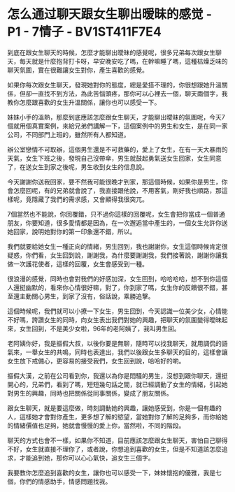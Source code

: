 # 怎么通过聊天跟女生聊出暧昧的感觉 - P1 - 7情子 - BV1ST411F7E4

到底在跟女生聊天的時候，怎麼才能聊出曖昧的感覺呢，很多兄弟每次跟女生聊天，每天就是什麼抱背打卡呀，早安晚安吃了嗎，在幹嘛睡了嗎，這種枯燥乏味的聊天氛圍，實在很難讓女生對你，產生喜歡的感覺。

如果你每次跟女生聊天，發現她對你的態度，總是愛搭不理的，你很想跟她升溫關係，但卻一直找不到方法，為此苦惱頭疼，那你可以心裡去一個，聊天兩個字，我教你怎麼跟喜歡的女生升溫關係，讓你也可以感受一下。

妹妹小手的溫熱，那麼到底應該怎麼跟女生聊天，才能聊出曖昧的氛圍呢，今天7個就用個真實案例，來給兄弟們講解一下，這個案例中的男生和女生，是在同一家公司，不同部門上班的，雖然所有人都知道。

辦公室戀情不可取辦，這個男生還是不可救藥的，愛上了女生，在有一天大暴雨的天氣，女生下班之後，發現自己沒帶傘，男生就鼓起勇氣送女生回家，女生同意了，在送女生到家之後呢，男生收到女生的信息說。

今天謝謝你送我回家，要不然我可能很晚才到家，那這個時候，如果你是男生，你會怎麼回呢，有的兄弟就會說了，我直接跟他說，不用客氣，剛好我也順路，那這樣呢，竟隱藏了我們的需求感，又會顯得我很突兀。

7個當然也不能說，你回覆錯，只不過你這樣的回覆呢，女生會把你當成一個普通朋友，你要知道，很多愛情都是因為，在一次邂逅當中產生的，一個女生允許你送她回家，說明她對你的第一印象還不錯，所以。

我們就要給她女生一種正向的情緒，男生回到，我也謝謝你，女生這個時候肯定很疑惑，你們看，女生回到說，謝謝我，為什麼要謝謝我，我們接著說，謝謝你讓我做一次護花使者，這樣的回覆，女生會感受到一種。

很浪漫的感覺，同時也會對我們的好感加深，女生回到，哈哈哈哈，想不到你這個人還挺幽默的，看來你心情很好嘛，對了，你到家了嗎，女生你的反饋很不錯，甚至還主動關心男生，到家了沒有，俗話說，乘勝追擊。

這個時候呢，我們就可以小撩一下女生，男生回到，今天認識一位美少女，心情能不好嗎，誇讚女生的同時，向女生表出我們對她的興趣，把聊天的氛圍變得曖昧起來，女生回到，不是美少女啦，96年的老阿姨了，我叫男生回。

老阿姨你好，我是摳假大叔，以後你要是無聊，隨時可以找我聊天，就用調侃的語氣來，一舉女生的共鳴，同時也表達出，我們以後跟女生多聊天的目的，這樣會讓女生放下戒備心，更容易的接受我們，女生回到說，哈哈好的喲。

摳假大漢，之前在公司看到你，我還以為你是悶騷的男生，沒想到跟你聊天，還挺開心的，兄弟們，看到了嗎，短短幾句話之間，就已經調動了女生的情緒，引起她對男生的興趣，同時也把關係從同事關係，變成了朋友關係。

跟女生聊天，就是要這麼做，時刻調動她的興趣，讓她感受到，你是一個有趣的人，這樣她才會對你產生，更多想了解的慾望，當她對你了解的足夠多，而你給她的情緒價值也足夠，她就會慢慢的愛上你，當然啦，不同的階段。

聊天的方式也會不一樣，如果你不知道，目前應該怎麼跟女生聊天，害怕自己聊得不好，女生就直接不理你了，或者說，你想追到喜歡的女生，但是不知道該怎麼追求，才能追到她，那你可以心心氣快，追女生三個字。

我要教你怎麼追到喜歡的女生，讓你也可以感受一下，妹妹懷抱的優雅，我是七個，你們的情感助手，情感問題找我。